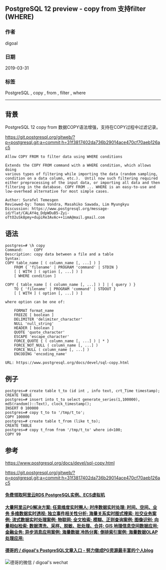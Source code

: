 ## PostgreSQL 12 preview - copy from 支持filter (WHERE)   
                                                                            
### 作者                                                                            
digoal                                                                            
                                                                            
### 日期                                                                            
2019-03-31                                                                            
                                                                            
### 标签                                                                            
PostgreSQL , copy , from , filter , where   
                                                                            
----                                                                            
                                                                            
## 背景      
PostgreSQL 12 copy from 数据COPY语法增强，支持在COPY过程中过滤记录。  
  
https://git.postgresql.org/gitweb/?p=postgresql.git;a=commit;h=31f3817402da736b29014ace470cf70aeb126ac5  
  
```  
Allow COPY FROM to filter data using WHERE conditions  
  
Extends the COPY FROM command with a WHERE condition, which allows doing  
various types of filtering while importing the data (random sampling,  
condition on a data column, etc.).  Until now such filtering required  
either preprocessing of the input data, or importing all data and then  
filtering in the database. COPY FROM ... WHERE is an easy-to-use and  
low-overhead alternative for most simple cases.  
  
Author: Surafel Temesgen  
Reviewed-by: Tomas Vondra, Masahiko Sawada, Lim Myungkyu  
Discussion: https://www.postgresql.org/message-id/flat/CALAY4q_DdpWDuB5-Zyi-oTtO2uSk8pmy+dupiRe3AvAc++1imA@mail.gmail.com  
```  
  
## 语法  
```  
postgres=# \h copy  
Command:     COPY  
Description: copy data between a file and a table  
Syntax:  
COPY table_name [ ( column_name [, ...] ) ]  
    FROM { 'filename' | PROGRAM 'command' | STDIN }  
    [ [ WITH ] ( option [, ...] ) ]  
    [ WHERE condition ]  
  
COPY { table_name [ ( column_name [, ...] ) ] | ( query ) }  
    TO { 'filename' | PROGRAM 'command' | STDOUT }  
    [ [ WITH ] ( option [, ...] ) ]  
  
where option can be one of:  
  
    FORMAT format_name  
    FREEZE [ boolean ]  
    DELIMITER 'delimiter_character'  
    NULL 'null_string'  
    HEADER [ boolean ]  
    QUOTE 'quote_character'  
    ESCAPE 'escape_character'  
    FORCE_QUOTE { ( column_name [, ...] ) | * }  
    FORCE_NOT_NULL ( column_name [, ...] )  
    FORCE_NULL ( column_name [, ...] )  
    ENCODING 'encoding_name'  
  
URL: https://www.postgresql.org/docs/devel/sql-copy.html  
```  
  
## 例子  
```  
postgres=# create table t_to (id int , info text, crt_Time timestamp);  
CREATE TABLE  
postgres=# insert into t_to select generate_series(1,100000), md5(random()::Text), clock_timestamp();  
INSERT 0 100000  
postgres=# copy t_to to '/tmp/t_to';  
COPY 100000  
postgres=# create table t_from (like t_to);  
CREATE TABLE  
postgres=# copy t_from from '/tmp/t_to' where id<100;  
COPY 99  
```  
  
## 参考  
https://www.postgresql.org/docs/devel/sql-copy.html  
  
https://git.postgresql.org/gitweb/?p=postgresql.git;a=commit;h=31f3817402da736b29014ace470cf70aeb126ac5  
    
  
  
  
  
  
  
  
  
  
  
  
  
  
  
  
  
  
  
  
  
  
  
  
  
  
  
  
  
  
  
  
  
  
#### [免费领取阿里云RDS PostgreSQL实例、ECS虚拟机](https://www.aliyun.com/database/postgresqlactivity "57258f76c37864c6e6d23383d05714ea")
  
  
#### [大量阿里云PG解决方案: 任意维度实时圈人; 时序数据实时处理; 时间、空间、业务 多维数据实时透视; 独立事件相关性分析; 海量关系实时图式搜索; 社交业务案例; 流式数据实时处理案例; 物联网; 全文检索; 模糊、正则查询案例; 图像识别; 向量相似检索; 数据清洗、采样、脱敏、批处理、合并; GIS 地理信息空间数据应用; 金融业务; 异步消息应用案例; 海量数据 冷热分离; 倒排索引案例; 海量数据OLAP处理应用;](https://yq.aliyun.com/topic/118 "40cff096e9ed7122c512b35d8561d9c8")
  
  
#### [德哥的 / digoal's PostgreSQL文章入口 - 努力做成PG资源最丰富的个人blog](https://github.com/digoal/blog/blob/master/README.md "22709685feb7cab07d30f30387f0a9ae")
  
  
![德哥的微信 / digoal's wechat](../pic/digoal_weixin.jpg "f7ad92eeba24523fd47a6e1a0e691b59")
  
